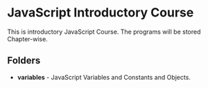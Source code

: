 # JavaScript Introductory Course

This is introductory JavaScript Course. The programs will be stored Chapter-wise.

## Folders

- **variables** - JavaScript Variables and Constants and Objects.

